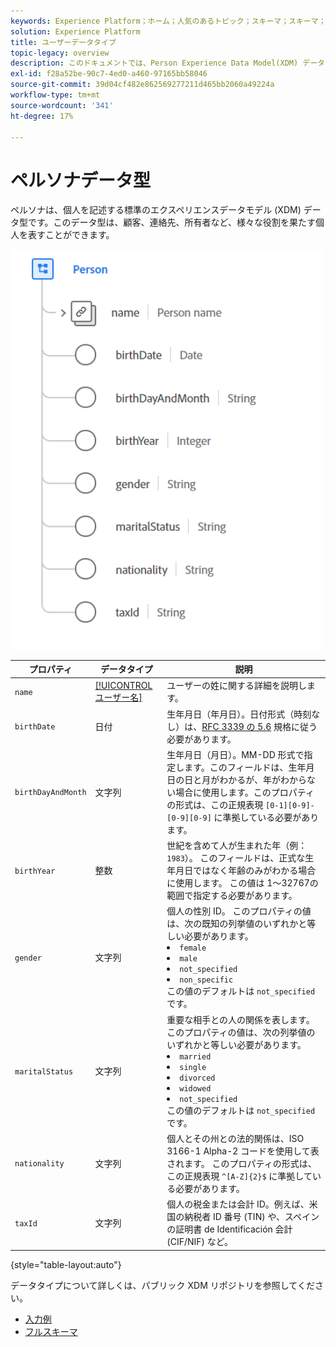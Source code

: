 ```yaml
---
keywords: Experience Platform；ホーム；人気のあるトピック；スキーマ；スキーマ；XDM；フィールド；スキーマ；スキーマ；ユーザー；データ型；データ型；データ型；
solution: Experience Platform
title: ユーザーデータタイプ
topic-legacy: overview
description: このドキュメントでは、Person Experience Data Model(XDM) データタイプの概要を説明します。
exl-id: f28a52be-90c7-4ed0-a460-97165bb58046
source-git-commit: 39d04cf482e862569277211d465bb2060a49224a
workflow-type: tm+mt
source-wordcount: '341'
ht-degree: 17%

---
```


#  ペルソナデータ型

 ペルソナは、個人を記述する標準のエクスペリエンスデータモデル (XDM) データ型です。このデータ型は、顧客、連絡先、所有者など、様々な役割を果たす個人を表すことができます。

<img src="../images/data-types/person.PNG" width="500" /><br />

| プロパティ | データタイプ | 説明 |
| --- | --- | --- |
| `name` | [[!UICONTROL ユーザー名]](./person-name.md) | ユーザーの姓に関する詳細を説明します。 |
| `birthDate` | 日付 | 生年月日（年月日）。日付形式（時刻なし）は、[RFC 3339 の 5.6](https://tools.ietf.org/html/rfc3339#section-5.6) 規格に従う必要があります。 |
| `birthDayAndMonth` | 文字列 | 生年月日（月日）。MM-DD 形式で指定します。このフィールドは、生年月日の日と月がわかるが、年がわからない場合に使用します。このプロパティの形式は、この正規表現 `[0-1][0-9]-[0-9][0-9]` に準拠している必要があります。 |
| `birthYear` | 整数 | 世紀を含めて人が生まれた年（例：`1983`）。 このフィールドは、正式な生年月日ではなく年齢のみがわかる場合に使用します。 この値は 1～32767の範囲で指定する必要があります。 |
| `gender` | 文字列 | 個人の性別 ID。 このプロパティの値は、次の既知の列挙値のいずれかと等しい必要があります。 <li> `female` </li> <li> `male` </li> <li> `not_specified` </li> <li> `non_specific` </li> この値のデフォルトは `not_specified` です。 |
| `maritalStatus` | 文字列 | 重要な相手との人の関係を表します。 このプロパティの値は、次の列挙値のいずれかと等しい必要があります。 <li> `married` </li> <li> `single` </li> <li> `divorced` </li> <li> `widowed` </li> <li> `not_specified` </li> この値のデフォルトは `not_specified` です。 |
| `nationality` | 文字列 | 個人とその州との法的関係は、ISO 3166-1 Alpha-2 コードを使用して表されます。 このプロパティの形式は、この正規表現 `^[A-Z]{2}$` に準拠している必要があります。 |
| `taxId` | 文字列 | 個人の税金または会計 ID。例えば、米国の納税者 ID 番号 (TIN) や、スペインの証明書 de Identificación 会計 (CIF/NIF) など。 |

{style=&quot;table-layout:auto&quot;}

データタイプについて詳しくは、パブリック XDM リポジトリを参照してください。

* [入力例](https://github.com/adobe/xdm/blob/master/components/datatypes/person/person.example.1.json)
* [フルスキーマ](https://github.com/adobe/xdm/blob/master/components/datatypes/person/person.schema.json)
